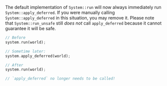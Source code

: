 The default implementation of `System::run` will now always immediately run `System::apply_deferred`. If you were manually calling `System::apply_deferred` in this situation, you may remove it. Please note that `System::run_unsafe` still _does not_ call `apply_deferred` because it cannot guarantee it will be safe.

```rust
// Before
system.run(world);

// Sometime later:
system.apply_deferred(world);

// After
system.run(world);

// `apply_deferred` no longer needs to be called!
```
